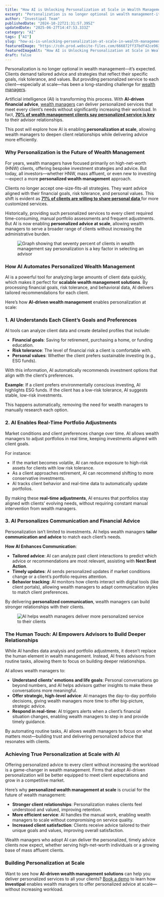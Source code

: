 ```yaml
---
title: "How AI is Unlocking Personalization at Scale in Wealth Management"
excerpt: "Personalization is no longer optional in wealth management-it’s expected. Clients demand tailored advice and strategies that reflect their specific goals, risk tolerance, and values."
author: "Investipal Team"
publishedDate: "2024-10-22T21:31:57.395Z"
updatedDate: "2025-06-27T14:47:53.333Z"
category: "AI"
tags: ["AI"]
slug: "how-ai-is-unlocking-personalization-at-scale-in-wealth-management"
featuredImage: "https://cdn.prod.website-files.com/666872ff37bdf42ce9637d77/671819bc2834a84d9715f750_How%20AI%20is%20Unlocking%20Personalization%20at%20Scale%20in%20Wealth%20Management%20(1).png"
featuredImageAlt: "How AI is Unlocking Personalization at Scale in Wealth Management"
draft: false
---
```

<p id="">Personalization is no longer optional in wealth management—it’s expected. Clients demand tailored advice and strategies that reflect their specific goals, risk tolerance, and values. But providing personalized service to each client—especially at scale—has been a long-standing challenge for <a href="/segments/wealth-managers">wealth managers</a>.</p><p id="">Artificial intelligence (AI) is transforming this process. With <strong id="">AI-driven financial advice</strong>, <a href="/segments/wealth-managers">wealth managers</a> can deliver personalized services that meet every client’s needs without significantly increasing their workload. In fact, <a rel="noopener noreferrer" target="_blank" href="https://www.envestnet.com/wealth-management/how-scale-growth-2024" id=""><strong id="">70% of wealth management clients say personalized service is key</strong></a> to their advisor relationships.</p><p id="">This post will explore how AI is enabling <strong id="">personalization at scale</strong>, allowing wealth managers to deepen client relationships while delivering advice more efficiently.</p><h3 id=""><strong id="">Why Personalization is the Future of Wealth Management</strong></h3><p id="">For years, wealth managers have focused primarily on high-net-worth (HNW) clients, offering bespoke investment strategies and advice. But today, all investors—whether HNW, mass affluent, or even new to investing—expect a more <strong id="">personalized wealth management</strong> approach.</p><p id="">Clients no longer accept one-size-fits-all strategies. They want advice aligned with their financial goals, risk tolerance, and personal values. This shift is evident as <a rel="noopener noreferrer" target="_blank" href="https://www.synpulse.com/en/insights/crm-in-wealth-management-part-1-the-importance-of-bespoke-customer-experience" id=""><strong id="">71% of clients are willing to share personal data</strong> </a>for more customized services.</p><p id="">Historically, providing such personalized services to every client required time-consuming, manual portfolio assessments and frequent adjustments. But AI is now enabling <strong id="">personalized advice at scale</strong>, allowing wealth managers to serve a broader range of clients without increasing the administrative burden.</p><figure id="" class="w-richtext-figure-type-image w-richtext-align-fullwidth" data-rt-type="image" data-rt-align="fullwidth"><div id=""><img src="/images/inline/how-ai-is-unlocking-personalization-at-scale-in-wealth-management-0-42db4db207.webp" loading="lazy" alt="Graph showing that seventy percent of clients in wealth management say personalization is a key factor in selecting an advisor" width="auto" height="auto" id=""></div></figure><h3 id=""><strong id="">How AI Automates Personalized Wealth Management</strong></h3><p id="">AI is a powerful tool for analyzing large amounts of client data quickly, which makes it perfect for <strong id="">scalable wealth management solutions</strong>. By processing financial goals, risk tolerance, and behavioral data, AI delivers tailored recommendations for each client.</p><p id="">Here’s how <strong id="">AI-driven wealth management</strong> enables personalization at scale:</p><h3 id=""><strong id="">1. AI Understands Each Client’s Goals and Preferences</strong></h3><p id="">AI tools can analyze client data and create detailed profiles that include:</p><ul id=""><li id=""><strong id="">Financial goals</strong>: Saving for retirement, purchasing a home, or funding education.</li><li id=""><strong id="">Risk tolerance</strong>: The level of financial risk a client is comfortable with.</li><li id=""><strong id="">Personal values</strong>: Whether the client prefers sustainable investing (e.g., ESG funds).</li></ul><p id="">With this information, AI automatically recommends investment options that align with the client’s preferences.</p><p id=""><strong id="">Example</strong>: If a client prefers environmentally conscious investing, AI highlights ESG funds. If the client has a low-risk tolerance, AI suggests stable, low-risk investments.</p><p id="">This happens automatically, removing the need for wealth managers to manually research each option.</p><h3 id=""><strong id="">2. AI Enables Real-Time Portfolio Adjustments</strong></h3><p id="">Market conditions and client preferences change over time. AI allows wealth managers to adjust portfolios in real time, keeping investments aligned with client goals.</p><p id="">For instance:</p><ul id=""><li id="">If the market becomes volatile, AI can reduce exposure to high-risk assets for clients with low risk tolerance.</li><li id="">As a client approaches retirement, AI can recommend shifting to more conservative investments.</li><li id="">AI tracks client behavior and real-time data to automatically update portfolios.</li></ul><p id="">By making these <strong id="">real-time adjustments</strong>, AI ensures that portfolios stay aligned with clients’ evolving needs, without requiring constant manual intervention from wealth managers.</p><h3 id=""><strong id="">3. AI Personalizes Communication and Financial Advice</strong></h3><p id="">Personalization isn’t limited to investments. AI helps wealth managers <strong id="">tailor communication and advice</strong> to match each client’s needs.</p><p id=""><strong id="">How AI Enhances Communication</strong>:</p><ul id=""><li id=""><strong id="">Tailored advice</strong>: AI can analyze past client interactions to predict which advice or recommendations are most relevant, assisting with <strong id="">Next Best Action</strong>.</li><li id=""><strong id="">Timely updates</strong>: AI sends personalized updates if market conditions change or a client’s portfolio requires attention.</li><li id=""><strong id="">Behavior tracking</strong>: AI monitors how clients interact with digital tools (like client portals), allowing wealth managers to adapt communication styles to match client preferences.</li></ul><p id="">By delivering <strong id="">personalized communication</strong>, wealth managers can build stronger relationships with their clients.</p><figure id="" class="w-richtext-figure-type-image w-richtext-align-fullwidth" style="max-width:2240px" data-rt-type="image" data-rt-align="fullwidth" data-rt-max-width="2240px"><div id=""><img src="/images/inline/how-ai-is-unlocking-personalization-at-scale-in-wealth-management-1-57bfa350c8.webp" loading="lazy" alt="AI helps wealth managers deliver more personalized service to their clients" width="auto" height="auto" id=""></div></figure><h3 id=""><strong id="">The Human Touch: AI Empowers Advisors to Build Deeper Relationships</strong></h3><p id="">While AI handles data analysis and portfolio adjustments, it doesn’t replace the human element in wealth management. Instead, AI frees advisors from routine tasks, allowing them to focus on building deeper relationships.</p><p id="">AI allows wealth managers to:</p><ul id=""><li id=""><strong id="">Understand clients’ emotions and life goals</strong>: Personal conversations go beyond numbers, and AI helps advisors gather insights to make these conversations more meaningful.</li><li id=""><strong id="">Offer strategic, high-level advice</strong>: AI manages the day-to-day portfolio decisions, giving wealth managers more time to offer big-picture, strategic advice.</li><li id=""><strong id="">Respond in real-time</strong>: AI triggers alerts when a client’s financial situation changes, enabling wealth managers to step in and provide timely guidance.</li></ul><p id="">By automating routine tasks, AI allows wealth managers to focus on what matters most—building trust and delivering personalized advice that resonates with clients.</p><h3 id=""><strong id="">Achieving True Personalization at Scale with AI</strong></h3><p id="">Offering personalized advice to every client without increasing the workload is a game-changer in wealth management. Firms that adopt AI-driven personalization will be better equipped to meet client expectations and grow in a competitive market.</p><p id="">Here’s why <strong id="">personalized wealth management at scale</strong> is crucial for the future of wealth management:</p><ul id=""><li id=""><strong id="">Stronger client relationships</strong>: Personalization makes clients feel understood and valued, improving retention.</li><li id=""><strong id="">More efficient service</strong>: AI handles the manual work, enabling wealth managers to scale without compromising on service quality.</li><li id=""><strong id="">Increased client satisfaction</strong>: Clients receive advice tailored to their unique goals and values, improving overall satisfaction.</li></ul><p id="">Wealth managers who adopt AI can deliver the personalized, timely advice clients now expect, whether serving high-net-worth individuals or a growing base of mass affluent clients.</p><h3 id=""><strong id="">Building Personalization at Scale</strong></h3><p id="">Want to see how <strong id="">AI-driven wealth management solutions</strong> can help you deliver personalized services to all your clients? <a href="/book-a-demo" id="">Book a demo</a> to learn how <strong id="">Investipal</strong> enables wealth managers to offer personalized advice at scale—without increasing workload.</p>